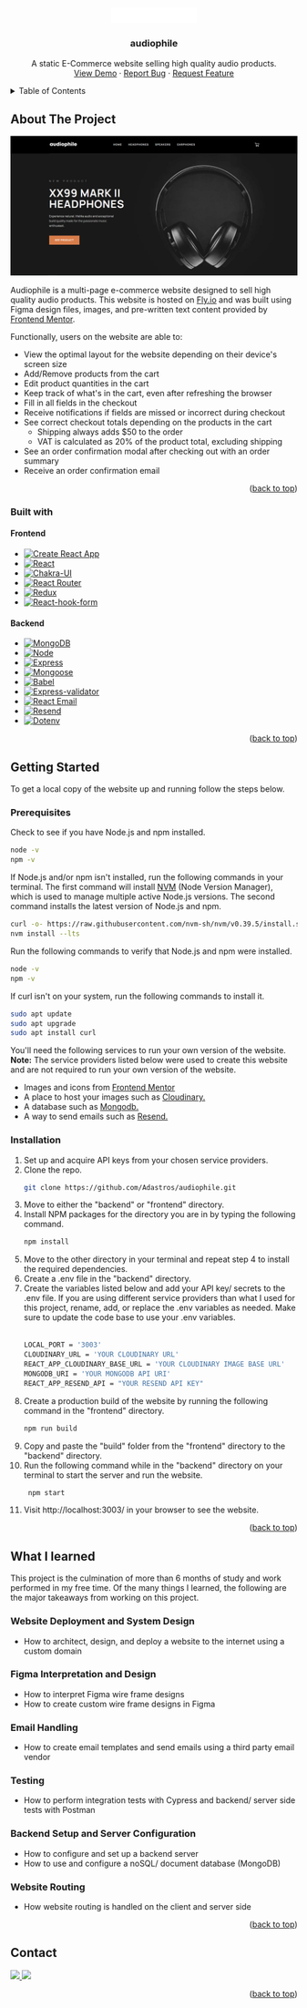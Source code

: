<a name="readme-top"></a>

<!-- PROJECT LOGO -->
<br />
<div align="center">
  <a href="https://github.com/github_username/repo_name">
    <img src="images/logo.png" alt="Logo" width="150" height="auto">
  </a>

<h3 align="center">audiophile</h3>

  <p align="center">
    A static E-Commerce website selling high quality audio products.
    <br />
    <a href="https://audiophile.fan/">View Demo</a>
    ·
    <a href="https://github.com/Adastros/audiophile/issues/new/choose">Report Bug</a>
    ·
    <a href="https://github.com/Adastros/audiophile/issues/new/choose">Request Feature</a>
  </p>
</div>

<!-- TABLE OF CONTENTS -->
<details>
  <summary>Table of Contents</summary>
  <ol>
    <li>
      <a href="#about-the-project">About The Project</a>
      <ul>
        <li><a href="#built-with">Built With</a></li>
      </ul>
    </li>
    <li>
      <a href="#getting-started">Getting Started</a>
      <ul>
        <li><a href="#prerequisites">Prerequisites</a></li>
        <li><a href="#installation">Installation</a></li>
      </ul>
    </li>
    <li><a href="#contact">Contact</a></li>
  </ol>
</details>

<!-- ABOUT THE PROJECT -->

## About The Project

[![Product Name Screen Shot][product-screenshot]](https://audiophile-1.fly.dev/)

Audiophile is a multi-page e-commerce website designed to sell high quality audio products. This website is hosted on [Fly.io](https://fly.io/) and was built using Figma design files, images, and pre-written text content provided by [Frontend Mentor](https://www.frontendmentor.io/challenges/audiophile-ecommerce-website-C8cuSd_wx).

Functionally, users on the website are able to:

- View the optimal layout for the website depending on their device's screen size
- Add/Remove products from the cart
- Edit product quantities in the cart
- Keep track of what's in the cart, even after refreshing the browser
- Fill in all fields in the checkout
- Receive notifications if fields are missed or incorrect during checkout
- See correct checkout totals depending on the products in the cart
  - Shipping always adds $50 to the order
  - VAT is calculated as 20% of the product total, excluding shipping
- See an order confirmation modal after checking out with an order summary
- Receive an order confirmation email

<p align="right">(<a href="#readme-top">back to top</a>)</p>

### Built with

#### Frontend

- [![Create React App][Create-react-app]][Create-react-app-url]
- [![React][React.js]][React-url]
- [![Chakra-UI][Chakra-UI]][Chakra-UI-url]
- [![React Router][React-router]][React-router-url]
- [![Redux][Redux]][Redux-url]
- [![React-hook-form][React-hook-form]][React-hook-form-url]

#### Backend

- [![MongoDB][MongoDB]][MongoDB-url]
- [![Node][Node.js]][Node-url]
- [![Express][Express.js]][Express-url]
- [![Mongoose][Mongoose]][Mongoose-url]
- [![Babel][Babel]][Babel-url]
- [![Express-validator][Express-validator]][Express-validator-url]
- [![React Email][React-email]][React-email-url]
- [![Resend][Resend]][Resend-url]
- [![Dotenv][Dotenv]][Dotenv-url]

<p align="right">(<a href="#readme-top">back to top</a>)</p>

<!-- GETTING STARTED -->

## Getting Started

To get a local copy of the website up and running follow the steps below.

### Prerequisites

Check to see if you have Node.js and npm installed.

```sh
node -v
npm -v
```

If Node.js and/or npm isn't installed, run the following commands in your terminal. The first command will install [NVM](https://github.com/nvm-sh/nvm) (Node Version Manager), which is used to manage multiple active Node.js versions. The second command installs the latest version of Node.js and npm.

```sh
curl -o- https://raw.githubusercontent.com/nvm-sh/nvm/v0.39.5/install.sh | bash
nvm install --lts
```

Run the following commands to verify that Node.js and npm were installed.

```sh
node -v
npm -v
```

If curl isn't on your system, run the following commands to install it.

```sh
sudo apt update
sudo apt upgrade
sudo apt install curl
```

You'll need the following services to run your own version of the website.
<br/>
<strong>Note:</strong> The service providers listed below were used to create this website and are not required to run your own version of the website.

- Images and icons from [Frontend Mentor](https://www.frontendmentor.io/challenges/audiophile-ecommerce-website-C8cuSd_wx)
- A place to host your images such as [Cloudinary.](https://cloudinary.com/)
- A database such as [Mongodb.](https://www.mongodb.com/)
- A way to send emails such as [Resend.](https://resend.com/)

### Installation

1. Set up and acquire API keys from your chosen service providers.
2. Clone the repo.
   ```sh
   git clone https://github.com/Adastros/audiophile.git
   ```
3. Move to either the "backend" or "frontend" directory.
4. Install NPM packages for the directory you are in by typing the following command.
   ```sh
   npm install
   ```
5. Move to the other directory in your terminal and repeat step 4 to install the required dependencies. 
6. Create a .env file in the "backend" directory.
7. Create the variables listed below and add your API key/ secrets to the .env file. If you are using different service providers than what I used for this project, rename, add, or replace the .env variables as needed. Make sure to update the code base to use your .env variables.
   <br/>
   <br/>
   ```sh
   LOCAL_PORT = '3003'
   CLOUDINARY_URL = 'YOUR CLOUDINARY URL'
   REACT_APP_CLOUDINARY_BASE_URL = 'YOUR CLOUDINARY IMAGE BASE URL'
   MONGODB_URI = 'YOUR MONGODB API URI'
   REACT_APP_RESEND_API = "YOUR RESEND API KEY"
   ```
8. Create a production build of the website by running the following command in the "frontend" directory.
   ```sh
   npm run build
   ```
9. Copy and paste the "build" folder from the "frontend" directory to the "backend" directory.
10. Run the following command while in the "backend" directory on your terminal to start the server and run the website.
    ```sh
     npm start
    ```
11. Visit http://localhost:3003/ in your browser to see the website.

<p align="right">(<a href="#readme-top">back to top</a>)</p>

<!-- What I learned -->

## What I learned

This project is the culmination of more than 6 months of study and work performed in my free time. Of the many things I learned, the following are the major takeaways from working on this project.

### Website Deployment and System Design
- How to architect, design, and deploy a website to the internet using a custom domain

### Figma Interpretation and Design
- How to interpret Figma wire frame designs
- How to create custom wire frame designs in Figma

### Email Handling
- How to create email templates and send emails using a third party email vendor

### Testing
- How to perform integration tests with Cypress and backend/ server side tests with Postman

### Backend Setup and Server Configuration
- How to configure and set up a backend server
- How to use and configure a noSQL/ document database (MongoDB)

### Website Routing
- How website routing is handled on the client and server side

<p align="right">(<a href="#readme-top">back to top</a>)</p>

<!-- CONTACT -->

## Contact

<a href="https://www.linkedin.com/in/dannydo562/">
  <img src = "https://img.shields.io/badge/LinkedIn-0077B5?style=for-the-badge&logo=linkedin&logoColor=white">
</a>
<a href="mailto:dannydo286@gmail.com">
  <img src="https://img.shields.io/badge/Gmail-D14836?style=for-the-badge&logo=gmail&logoColor=white">
</a>

<p align="right">(<a href="#readme-top">back to top</a>)</p>

<!-- MARKDOWN LINKS & IMAGES -->
<!-- https://www.markdownguide.org/basic-syntax/#reference-style-links -->

[product-screenshot]: images/homepage-screenshot.png

<!-- Frontend -->

[Create-react-app]: https://img.shields.io/badge/create%20react%20app-%23303846?style=for-the-badge&logo=createreactapp&logoColor=%2309D3AC
[Create-react-app-url]: https://create-react-app.dev/
[React.js]: https://img.shields.io/badge/React-20232A?style=for-the-badge&logo=react&logoColor=61DAFB
[React-url]: https://reactjs.org/
[Chakra-ui]: https://shields.io/badge/chakra--ui-%23E5E5E5?logo=chakraui&style=for-the-badge
[Chakra-ui-url]: https://chakra-ui.com/
[React-router]: https://img.shields.io/badge/react%20router-%23121212?style=for-the-badge&logo=reactrouter
[React-router-url]: https://reactrouter.com/en/main
[Redux]: https://img.shields.io/badge/redux-%23242526?style=for-the-badge&logo=redux&logoColor=%23764ABC
[Redux-url]: https://redux.js.org/
[React-hook-form]: https://img.shields.io/badge/react%20hook%20form-%23EC5990?style=for-the-badge&logo=reacthookform&logoColor=white
[React-hook-form-url]: https://react-hook-form.com/

<!-- Backend -->

[MongoDB]: https://img.shields.io/badge/mongodb-%23FFDAC6?style=for-the-badge&logo=mongodb&logoColor=%2347A248
[MongoDB-url]: https://www.mongodb.com/
[Node.js]: https://img.shields.io/badge/nodejs-%23233056?style=for-the-badge&logo=nodedotjs
[Node-url]: https://nodejs.org/en/
[Express.js]: https://img.shields.io/badge/express-grey?style=for-the-badge&logo=express
[Express-url]: https://expressjs.com/
[Mongoose]: https://img.shields.io/badge/mongoose-%23eee?style=for-the-badge&logo=mongoose&logoColor=%23880000
[Mongoose-url]: https://mongoosejs.com/
[Babel]: https://img.shields.io/badge/babel-%23323330?style=for-the-badge&logo=babel
[Babel-url]: https://babeljs.io/
[Express-validator]: https://img.shields.io/badge/express%20validator%20-%20%236a00b1?style=for-the-badge
[Express-validator-url]: https://express-validator.github.io/docs
[React-email]: https://img.shields.io/badge/react%20email-black?style=for-the-badge
[React-email-url]: https://react.email/
[Resend]: https://img.shields.io/badge/resend-black?style=for-the-badge
[Resend-url]: https://resend.com/
[Dotenv]: https://img.shields.io/badge/dotenv-black?style=for-the-badge&logo=dotenv&logoColor=%23ECD53F
[Dotenv-url]: https://www.dotenv.org/
